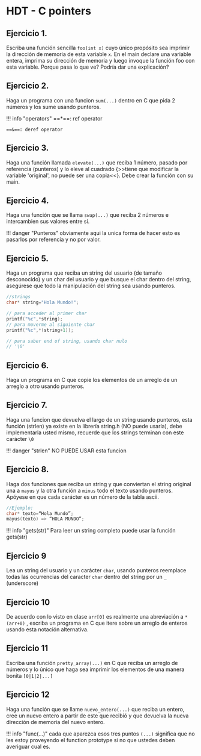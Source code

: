 # HDT - C pointers

## Ejercicio 1.
Escriba una función sencilla `foo(int x)` cuyo único propósito sea imprimir la dirección de memoria de esta variable `x`. En el main declare una variable entera, imprima su dirección de memoria y luego invoque la función foo con esta variable. Porque pasa lo que ve? Podría dar una explicación?



## Ejercicio 2.
Haga un programa con una funcion `sum(...)` dentro en C que pida 2 números y los sume usando punteros.

!!! info "operators"
    ==*==: ref operator

    ==&==: deref operator



## Ejercicio 3.
Haga una función llamada `elevate(...)` que reciba 1 número, pasado por referencia (punteros) y lo eleve al cuadrado {>>tiene que modificar la variable 'original', no puede ser una copia<<}. Debe crear la función con su main.


## Ejercicio 4.
Haga una función que se llama `swap(...)` que reciba 2 números e intercambien sus valores entre sí.

!!! danger "Punteros"
    obviamente aqui la unica forma de hacer esto es pasarlos por referencia y no por valor.



## Ejercicio 5.
Haga un programa que reciba un string del usuario (de tamaño desconocido) y un char del usuario y que busque el char dentro del string, asegúrese que todo la manipulación del string sea usando punteros.

```c
//strings
char* string="Hola Mundo!";

// para acceder al primer char
printf("%c",*string);
// para moverme al siguiente char
printf("%c",*(string+1));

// para saber end of string, usando char nulo
// '\0'

```


## Ejercicio 6.
Haga un programa en C que copie los elementos de un arreglo de un arreglo a otro usando punteros.


## Ejercicio 7.
Haga una funcion que devuelva el largo de un string usando punteros, esta función (strlen) ya existe en la librería string.h (NO puede usarla), debe implementarla usted mismo, recuerde que los strings terminan con este carácter `\0`

!!! danger "strlen"
    NO PUEDE USAR esta funcion

## Ejercicio 8.
Haga dos funciones que reciba un string y que conviertan el string original una a `mayus` y la otra función a `minus` todo el texto usando punteros. Apóyese en que cada carácter es un número de la tabla ascii.

```c
//Ejemplo:
char* texto=“Hola Mundo”;
mayus(texto) => “HOLA MUNDO”;

```

!!! info "gets(str)"
    Para leer un string completo puede usar la función gets(str)


## Ejercicio 9
Lea un string del usuario y un carácter `char`, usando punteros reemplace todas las ocurrencias del caracter `char` dentro del string por un `_` (underscore)



## Ejercicio 10
De acuerdo con lo visto en clase `arr[0]` es realmente una abreviación a  `*(arr+0)` , escriba un programa en C que itere sobre un arreglo de enteros usando esta notación alternativa.



## Ejercicio 11
Escriba una función `pretty_array(...)` en C que reciba un arreglo de números y lo único que haga sea imprimir los elementos de una manera bonita `[0|1|2|...]`


## Ejercicio 12
Haga una función que se llame `nuevo_entero(...)` que reciba un entero, cree un nuevo entero a partir de este que recibió y que devuelva la nueva dirección de memoria del nuevo entero.



!!! info "func(...)"
    cada que aparezca esos tres puntos `(...)` significa que no les estoy proveyendo el
    function prototype si no que ustedes deben averiguar cual es.